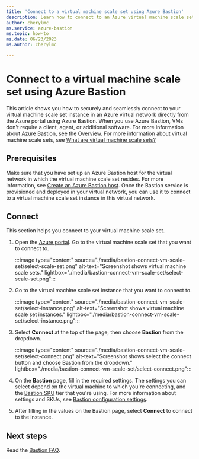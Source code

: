 ```yaml
---
title: 'Connect to a virtual machine scale set using Azure Bastion'
description: Learn how to connect to an Azure virtual machine scale set using Azure Bastion.
author: cherylmc
ms.service: azure-bastion
ms.topic: how-to
ms.date: 06/23/2023
ms.author: cherylmc

---
```


# Connect to a virtual machine scale set using Azure Bastion

This article shows you how to securely and seamlessly connect to your virtual machine scale set instance in an Azure virtual network directly from the Azure portal using Azure Bastion. When you use Azure Bastion, VMs don't require a client, agent, or additional software. For more information about Azure Bastion, see the [Overview](bastion-overview.md). For more information about virtual machine scale sets, see [What are virtual machine scale sets?](/azure/virtual-machine-scale-sets/overview)

## Prerequisites

Make sure that you have set up an Azure Bastion host for the virtual network in which the virtual machine scale set resides. For more information, see [Create an Azure Bastion host](tutorial-create-host-portal.md). Once the Bastion service is provisioned and deployed in your virtual network, you can use it to connect to a virtual machine scale set instance in this virtual network.

## <a name="rdp"></a>Connect

This section helps you connect to your virtual machine scale set.

1. Open the [Azure portal](https://portal.azure.com). Go to the virtual machine scale set that you want to connect to.

   :::image type="content" source="./media/bastion-connect-vm-scale-set/select-scale-set.png" alt-text="Screenshot shows virtual machine scale sets." lightbox="./media/bastion-connect-vm-scale-set/select-scale-set.png":::

1. Go to the virtual machine scale set instance that you want to connect to.

   :::image type="content" source="./media/bastion-connect-vm-scale-set/select-instance.png" alt-text="Screenshot shows virtual machine scale set instances." lightbox="./media/bastion-connect-vm-scale-set/select-instance.png":::

1. Select **Connect** at the top of the page, then choose **Bastion** from the dropdown.

   :::image type="content" source="./media/bastion-connect-vm-scale-set/select-connect.png" alt-text="Screenshot shows select the connect button and choose Bastion from the dropdown." lightbox="./media/bastion-connect-vm-scale-set/select-connect.png":::

1. On the **Bastion** page, fill in the required settings. The settings you can select depend on the virtual machine to which you're connecting, and the [Bastion SKU](configuration-settings.md#skus) tier that you're using. For more information about settings and SKUs, see [Bastion configuration settings](configuration-settings.md).

1. After filling in the values on the Bastion page, select **Connect** to connect to the instance.

## Next steps

Read the [Bastion FAQ](bastion-faq.md).
